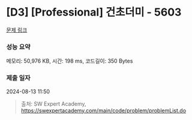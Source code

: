 # [D3] [Professional] 건초더미 - 5603 

[문제 링크](https://swexpertacademy.com/main/code/problem/problemDetail.do?contestProbId=AWXGEbd6cjMDFAUo) 

### 성능 요약

메모리: 50,976 KB, 시간: 198 ms, 코드길이: 350 Bytes

### 제출 일자

2024-08-13 11:50



> 출처: SW Expert Academy, https://swexpertacademy.com/main/code/problem/problemList.do